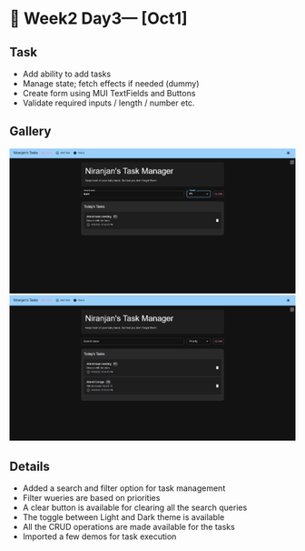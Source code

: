 # 📝 Week2 Day3— [Oct1]

## Task
- Add ability to add tasks 
- Manage state; fetch effects if needed (dummy)
- Create form using MUI TextFields and Buttons
- Validate required inputs / length / number etc.
## Gallery

![Screenshot 1](./my-mui-app/src/assets/image1.png)
![Screenshot 2](./my-mui-app/src/assets/image2.png)



## Details
-	Added a search and filter option for task management
-   Filter wueries are based on priorities
-   A clear button is available for clearing all the search queries
-   The toggle between Light and Dark theme is available 
-   All the CRUD operations are made available for the tasks
-   Imported a few demos for task execution
